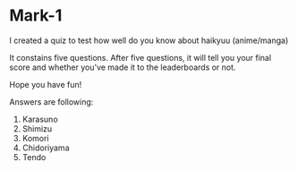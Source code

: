 # Mark-1

I created a quiz to test how well do you know about haikyuu (anime/manga)

It constains five questions. After five questions, it will tell you your final score and whether you've made it to the leaderboards or not.

Hope you have fun!

Answers are following:

1. Karasuno
1. Shimizu
3. Komori
4. Chidoriyama
5. Tendo
